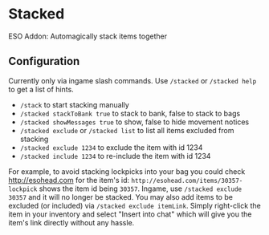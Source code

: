 Stacked
=======

ESO Addon: Automagically stack items together

Configuration
-------------
Currently only via ingame slash commands. Use `/stacked` or `/stacked help` to get a list of hints.

- `/stack` to start stacking manually
- `/stacked stackToBank true` to stack to bank, false to stack to bags
- `/stacked showMessages true` to show, false to hide movement notices
- `/stacked exclude` or `/stacked list` to list all items excluded from stacking
- `/stacked exclude 1234` to exclude the item with id 1234
- `/stacked include 1234` to re-include the item with id 1234

For example, to avoid stacking lockpicks into your bag you could check http://esohead.com for the item's id:
`http://esohead.com/items/30357-lockpick` shows the item id being `30357`. Ingame, use `/stacked exclude 30357` and it will no longer be stacked.
You may also add items to be excluded (or included) via `/stacked exclude itemLink`. Simply right-click the item in your inventory and select "Insert into chat" which will give you the item's link directly without any hassle.
